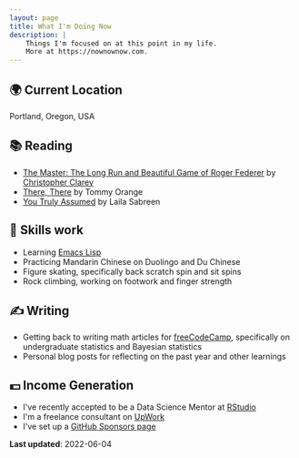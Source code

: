 ```yaml
---
layout: page
title: What I'm Doing Now
description: |
    Things I'm focused on at this point in my life.
    More at https://nownownow.com.
---
```


## 🌍 Current Location

Portland, Oregon, USA

## 📚 Reading

- [The Master: The Long Run and Beautiful Game of Roger Federer](https://bookshop.org/books/the-master-the-long-run-and-beautiful-game-of-roger-federer/9781538719268)
  by [Christopher Clarey](https://twitter.com/christophclarey)
- [There, There](https://app.thestorygraph.com/books/7cbab85f-03e0-449c-ae1c-246d52a8691c)
  by Tommy Orange
- [You Truly Assumed](https://app.thestorygraph.com/books/e0de6774-ca4e-4f84-bad9-1bf973937587)
  by Laila Sabreen

## 🎼 Skills work

- Learning [Emacs Lisp](https://www.gnu.org/software/emacs/manual/html_node/elisp/)
- Practicing Mandarin Chinese on Duolingo and Du Chinese
- Figure skating, specifically back scratch spin and sit spins
- Rock climbing, working on footwork and finger strength

## ✍️ Writing

- Getting back to writing math articles for
  [freeCodeCamp](freecodecamp.org/news/author/erictleung/),
  specifically on undergraduate statistics and Bayesian statistics
- Personal blog posts for reflecting on the past year and other
  learnings

## 💵 Income Generation

- I've recently accepted to be a Data Science Mentor at
  [RStudio](https://www.rstudio.com/academy)
- I'm a freelance consultant on
  [UpWork](https://www.upwork.com/freelancers/~013dbc580b3a5f97ac)
- I've set up a [GitHub Sponsors page](https://github.com/sponsors/erictleung)

**Last updated**: 2022-06-04
